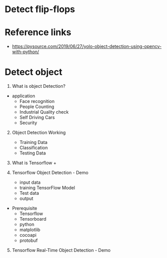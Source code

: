 # Detect flip-flops
# Reference links
+ https://pysource.com/2019/06/27/yolo-object-detection-using-opencv-with-python/

# Detect object
	
1. What is object Detection?
- application
	+ Face recognition
	+ People Counting
	+ Industrial Quality check
	+ Self Driving Cars
	+ Security
	
2. Object Detection Working
	+ Training Data
	+ Classification
	+ Testing Data

3. What is Tensorflow
	+ 
4. Tensorflow Object Detection - Demo
	+ input data
	+ training TensorFlow Model
	+ Test data
	+ output
- Prerequisite
	+ Tensorflow
	+ Tensorboard
	+ python
	+ matplotlib
	+ cocoapi
	+ protobuf

5. Tensorflow Real-Time Object Detection - Demo



